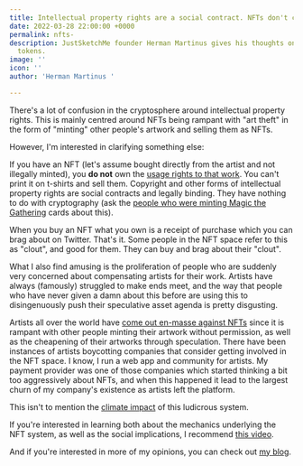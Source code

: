 ```yaml
---
title: Intellectual property rights are a social contract. NFTs don't change that.
date: 2022-03-28 22:00:00 +0000
permalink: nfts-
description: JustSketchMe founder Herman Martinus gives his thoughts on those non-fungible
  tokens.
image: ''
icon: ''
author: 'Herman Martinus '

---
```

There's a lot of confusion in the cryptosphere around intellectual property rights. This is mainly centred around NFTs being rampant with "art theft" in the form of "minting" other people's artwork and selling them as NFTs.

However, I'm interested in clarifying something else:

If you have an NFT (let's assume bought directly from the artist and not illegally minted), you **do not** own the [usage rights to that work](https://techcrunch.com/2021/06/16/no-nfts-arent-copyrights/). You can't print it on t-shirts and sell them. Copyright and other forms of intellectual property rights are social contracts and legally binding. They have nothing to do with cryptography (ask the [people who were minting Magic the Gathering](https://futurism.com/magic-card-nfts) cards about this).

When you buy an NFT what you own is a receipt of purchase which you can brag about on Twitter. That's it. Some people in the NFT space refer to this as "clout", and good for them. They can buy and brag about their "clout".

What I also find amusing is the proliferation of people who are suddenly very concerned about compensating artists for their work. Artists have always (famously) struggled to make ends meet, and the way that people who have never given a damn about this before are using this to disingenuously push their speculative asset agenda is pretty disgusting.

Artists all over the world have [come out en-masse against NFTs](https://futurism.com/why-artists-hate-nfts) since it is rampant with other people minting their artwork without permission, as well as the cheapening of their artworks through speculation. There have been instances of artists boycotting companies that consider getting involved in the NFT space. I know, I run a web app and community for artists. My payment provider was one of those companies which started thinking a bit too aggressively about NFTs, and when this happened it lead to the largest churn of my company's existence as artists left the platform.

This isn't to mention the [climate impact](https://www.theverge.com/2021/3/15/22328203/nft-cryptoart-ethereum-blockchain-climate-change) of this ludicrous system.

If you're interested in learning both about the mechanics underlying the NFT system, as well as the social implications, I recommend [this video](https://www.youtube.com/watch?app=desktop&v=YQ_xWvX1n9g).

And if you're interested in more of my opinions, you can check out [my blog](https://herman.bearblog.dev/).